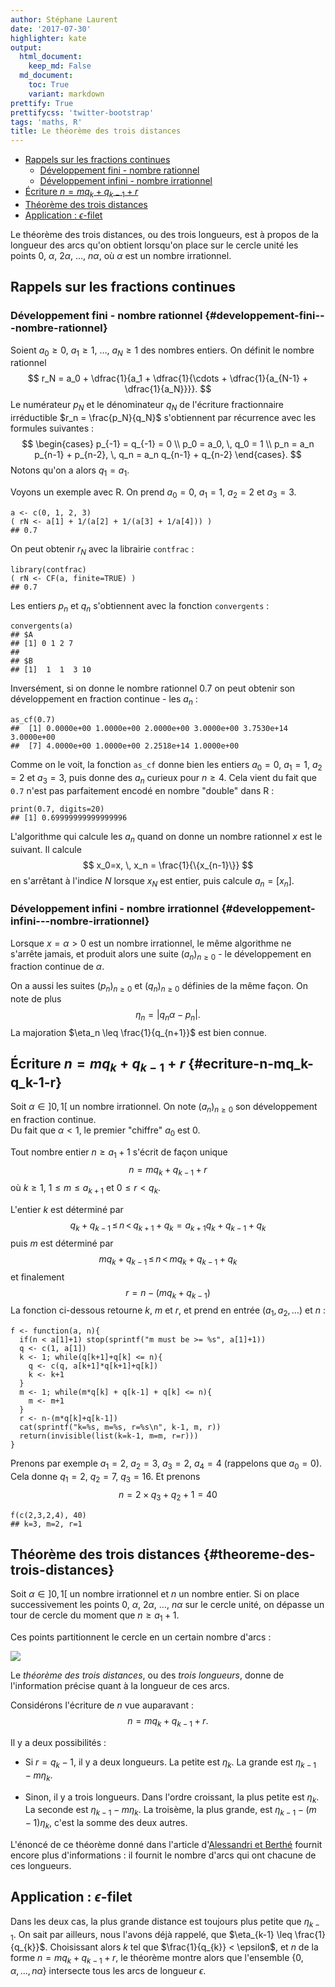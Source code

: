 ```yaml
---
author: Stéphane Laurent
date: '2017-07-30'
highlighter: kate
output:
  html_document:
    keep_md: False
  md_document:
    toc: True
    variant: markdown
prettify: True
prettifycss: 'twitter-bootstrap'
tags: 'maths, R'
title: Le théorème des trois distances
---
```


-   [Rappels sur les fractions
    continues](#rappels-sur-les-fractions-continues)
    -   [Développement fini - nombre
        rationnel](#developpement-fini---nombre-rationnel)
    -   [Développement infini - nombre
        irrationnel](#developpement-infini---nombre-irrationnel)
-   [Écriture $n = mq_k + q_{k-1} + r$](#ecriture-n-mq_k-q_k-1-r)
-   [Théorème des trois distances](#theoreme-des-trois-distances)
-   [Application : $\epsilon$-filet](#application-epsilon-filet)

Le théorème des trois distances, ou des trois longueurs, est à propos de
la longueur des arcs qu'on obtient lorsqu'on place sur le cercle unité
les points $0$, $\alpha$, $2\alpha$, $\ldots$, $n\alpha$, où $\alpha$
est un nombre irrationnel.

Rappels sur les fractions continues
-----------------------------------

### Développement fini - nombre rationnel {#developpement-fini---nombre-rationnel}

Soient $a_0\geq 0$, $a_1 \geq 1$, $\ldots$, $a_N \geq 1$ des nombres
entiers. On définit le nombre rationnel $$
r_N = a_0 + \dfrac{1}{a_1 + \dfrac{1}{\cdots + \dfrac{1}{a_{N-1} + \dfrac{1}{a_N}}}}.
$$ Le numérateur $p_N$ et le dénominateur $q_N$ de l'écriture
fractionnaire irréductible $r_n = \frac{p_N}{q_N}$ s'obtiennent par
récurrence avec les formules suivantes : $$
\begin{cases}
p_{-1} = q_{-1} = 0 \\ 
p_0 = a_0, \, q_0 = 1 \\ 
p_n = a_n p_{n-1} + p_{n-2}, \, q_n = a_n q_{n-1} + q_{n-2}
\end{cases}.
$$ Notons qu'on a alors $q_1 = a_1$.

Voyons un exemple avec R. On prend $a_0=0$, $a_1=1$, $a_2=2$ et $a_3=3$.

``` {.r}
a <- c(0, 1, 2, 3)
( rN <- a[1] + 1/(a[2] + 1/(a[3] + 1/a[4])) )
## 0.7
```

On peut obtenir $r_N$ avec la librairie `contfrac` :

``` {.r}
library(contfrac)
( rN <- CF(a, finite=TRUE) )
## 0.7
```

Les entiers $p_n$ et $q_n$ s'obtiennent avec la fonction `convergents` :

``` {.r}
convergents(a)
## $A
## [1] 0 1 2 7
## 
## $B
## [1]  1  1  3 10
```

Inversément, si on donne le nombre rationnel $0.7$ on peut obtenir son
développement en fraction continue - les $a_n$ :

``` {.r}
as_cf(0.7)
##  [1] 0.0000e+00 1.0000e+00 2.0000e+00 3.0000e+00 3.7530e+14 3.0000e+00
##  [7] 4.0000e+00 1.0000e+00 2.2518e+14 1.0000e+00
```

Comme on le voit, la fonction `as_cf` donne bien les entiers $a_0=0$,
$a_1=1$, $a_2=2$ et $a_3=3$, puis donne des $a_n$ curieux pour
$n \geq 4$. Cela vient du fait que `0.7` n'est pas parfaitement encodé
en nombre "double" dans R :

``` {.r}
print(0.7, digits=20)
## [1] 0.69999999999999996
```

L'algorithme qui calcule les $a_n$ quand on donne un nombre rationnel
$x$ est le suivant. Il calcule\
$$
x_0=x, \, x_n = \frac{1}{\{x_{n-1}\}}
$$ en s'arrêtant à l'indice $N$ lorsque $x_N$ est entier, puis calcule
$a_n = [x_n]$.

### Développement infini - nombre irrationnel {#developpement-infini---nombre-irrationnel}

Lorsque $x=\alpha>0$ est un nombre irrationnel, le même algorithme ne
s'arrête jamais, et produit alors une suite ${(a_n)}_{n \geq 0}$ - le
développement en fraction continue de $\alpha$.

On a aussi les suites ${(p_n)}_{n \geq 0}$ et ${(q_n)}_{n \geq 0}$
définies de la même façon. On note de plus $$
\eta_n = |q_n\alpha-p_n|.  
$$ La majoration $\eta_n \leq \frac{1}{q_{n+1}}$ est bien connue.

Écriture $n = mq_k + q_{k-1} + r$ {#ecriture-n-mq_k-q_k-1-r}
---------------------------------

Soit $\alpha \in ]0,1[$ un nombre irrationnel. On note
${(a_n)}_{n \geq 0}$ son développement en fraction continue.\
Du fait que $\alpha < 1$, le premier "chiffre" $a_0$ est $0$.

Tout nombre entier $n \geq a_1+1$ s'écrit de façon unique $$
n = m q_k + q_{k-1} + r
$$ où $k \geq 1$, $1 \leq m \leq a_{k+1}$ et $0 \leq r < q_k$.

L'entier $k$ est déterminé par $$
q_k + q_{k-1} \,\leq\, n \,<\, q_{k+1} + q _k = a_{k+1}q_k + q_{k-1} + q_k
$$ puis $m$ est déterminé par $$
mq_k + q_{k-1}  %= (m-1) q_k + q_{k-1} + q_k
\,\leq\,  n \,<\,  mq_k  + q_{k-1} + q_k
$$ et finalement $$
r = n - (m q_k + q_{k-1})
$$ La fonction ci-dessous retourne $k$, $m$ et $r$, et prend en entrée
$(a_1, a_2, \ldots)$ et $n$ :

``` {.r}
f <- function(a, n){
  if(n < a[1]+1) stop(sprintf("m must be >= %s", a[1]+1))
  q <- c(1, a[1])
  k <- 1; while(q[k+1]+q[k] <= n){
    q <- c(q, a[k+1]*q[k+1]+q[k])
    k <- k+1
  }
  m <- 1; while(m*q[k] + q[k-1] + q[k] <= n){
    m <- m+1
  }
  r <- n-(m*q[k]+q[k-1])
  cat(sprintf("k=%s, m=%s, r=%s\n", k-1, m, r))
  return(invisible(list(k=k-1, m=m, r=r)))
}
```

Prenons par exemple $a_1=2$, $a_2=3$, $a_3=2$, $a_4=4$ (rappelons que
$a_0=0$). Cela donne $q_1=2$, $q_2 = 7$, $q_3 = 16$. Et prenons\
$$
n = 2 \times q_3 + q_2 + 1 = 40
$$

``` {.r}
f(c(2,3,2,4), 40)
## k=3, m=2, r=1
```

Théorème des trois distances {#theoreme-des-trois-distances}
----------------------------

Soit $\alpha \in ]0,1[$ un nombre irrationnel et $n$ un nombre entier.
Si on place successivement les points $0$, $\alpha$, $2\alpha$,
$\ldots$, $n\alpha$ sur le cercle unité, on dépasse un tour de cercle du
moment que $n \geq a_1+1$.

Ces points partitionnent le cercle en un certain nombre d'arcs :

<img src="./figures/Thm3D-circle-1.png" style="display: block; margin: auto;" />

Le *théorème des trois distances*, ou des *trois longueurs*, donne de
l'information précise quant à la longueur de ces arcs.

Considérons l'écriture de $n$ vue auparavant : $$
n = m q_k + q_{k-1} + r.
$$

Il y a deux possibilités :

-   Si $r=q_k-1$, il y a deux longueurs. La petite est $\eta_k$. La
    grande est $\eta_{k-1}-m\eta_k$.

-   Sinon, il y a trois longueurs. Dans l'ordre croissant, la plus
    petite est $\eta_k$. La seconde est $\eta_{k-1}-m\eta_k$. La
    troisème, la plus grande, est $\eta_{k-1}-(m-1)\eta_k$, c'est la
    somme des deux autres.

L'énoncé de ce théorème donné dans l'article d'[Alessandri et
Berthé](http://www.theoremoftheday.org/Docs/3dAlessandriBerthe.pdf)
fournit encore plus d'informations : il fournit le nombre d'arcs qui ont
chacune de ces longueurs.

Application : $\epsilon$-filet
------------------------------

Dans les deux cas, la plus grande distance est toujours plus petite que
$\eta_{k-1}$. On sait par ailleurs, nous l'avons déjà rappelé, que
$\eta_{k-1} \leq \frac{1}{q_{k}}$. Choisissant alors $k$ tel que
$\frac{1}{q_{k}} < \epsilon$, et $n$ de la forme
$n = m q_k + q_{k-1} + r$, le théorème montre alors que l'ensemble
$\{0, \alpha, \ldots, n\alpha\}$ intersecte tous les arcs de longueur
$\epsilon$.
